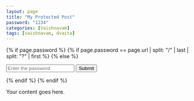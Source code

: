 ```yaml
---
layout: page
title: "My Protected Post"
password: "1234"
categories: [Vaishnavam]
tags: [vaishnavam, dvaita]
---
```


{% if page.password %}
  {% if page.password == page.url | split: "/" | last | split: "?" | first %}
  {% else %}
    <!-- Password form -->
    <form action="{{ page.url }}" method="GET">
      <input type="password" name="password" placeholder="Enter the password">
      <input type="submit" value="Submit">
    </form>
  {% endif %}
{% endif %}

<!-- Content of the post -->
Your content goes here.
